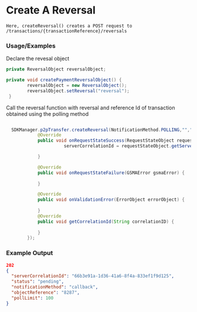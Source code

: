# Create A Reversal

`Here, createReversal() creates a POST request to 
/transactions/{transactionReference}/reversals`


### Usage/Examples

Declare the revesal object

```java
private ReversalObject reversalObject;
```

```java
private void createPaymentReversalObject() {
        reversalObject = new ReversalObject();
        reversalObject.setReversal("reversal");
 }
```
Call the reversal function with reversal and reference Id of transaction obtained using the polling method

```java

  SDKManager.p2pTransfer.createReversal(NotificationMethod.POLLING,"","Place your Reference id", reversalObject, new RequestStateInterface() {
            @Override
            public void onRequestStateSuccess(RequestStateObject requestStateObject) {
                      serverCorrelationId = requestStateObject.getServerCorrelationId();

            }

            @Override
            public void onRequestStateFailure(GSMAError gsmaError) {
             
            }

            @Override
            public void onValidationError(ErrorObject errorObject) {
                
            }
            @Override
            public void getCorrelationId(String correlationID) {
               
            }
        });

```

### Example Output

```json
202
{
  "serverCorrelationId": "66b3e91a-1d36-41a6-8f4a-833ef1f9d125",
  "status": "pending",
  "notificationMethod": "callback",
  "objectReference": "8287",
  "pollLimit": 100
}
```
